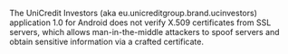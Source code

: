 The UniCredit Investors (aka eu.unicreditgroup.brand.ucinvestors) application 1.0 for Android does not verify X.509 certificates from SSL servers, which allows man-in-the-middle attackers to spoof servers and obtain sensitive information via a crafted certificate.